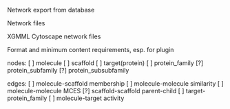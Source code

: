 

Network export from database

Network files

XGMML Cytoscape network files

Format and minimum content requirements, esp. for plugin


nodes:
  [ ] molecule
  [ ] scaffold
  [ ] target(protein)
  [ ] protein_family
  [?] protein_subfamily
  [?] protein_subsubfamily

edges:
  [ ] molecule-scaffold membership
  [ ] molecule-molecule similarity
  [ ] molecule-molecule MCES
  [?] scaffold-scaffold parent-child
  [ ] target-protein_family
  [ ] molecule-target activity
